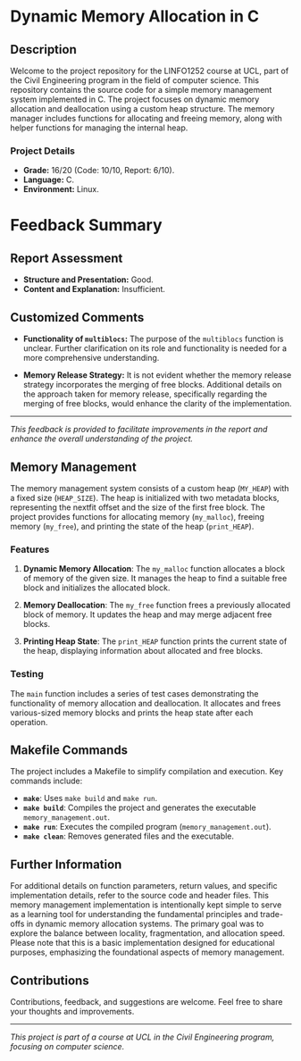 # Dynamic Memory Allocation in C

## Description

Welcome to the project repository for the LINFO1252 course at UCL, part of the Civil Engineering program in the field of computer science. This repository contains the source code for a simple memory management system implemented in C. The project focuses on dynamic memory allocation and deallocation using a custom heap structure. The memory manager includes functions for allocating and freeing memory, along with helper functions for managing the internal heap.

### Project Details
- **Grade:** 16/20 (Code: 10/10, Report: 6/10).
- **Language:** C.
- **Environment:** Linux.

# Feedback Summary

## Report Assessment
- **Structure and Presentation:** Good.
- **Content and Explanation:** Insufficient.
  
## Customized Comments
- **Functionality of `multiblocs`:** The purpose of the `multiblocs` function is unclear. Further clarification on its role and functionality is needed for a more comprehensive understanding.

- **Memory Release Strategy:** It is not evident whether the memory release strategy incorporates the merging of free blocks. Additional details on the approach taken for memory release, specifically regarding the merging of free blocks, would enhance the clarity of the implementation.

---
*This feedback is provided to facilitate improvements in the report and enhance the overall understanding of the project.*


## Memory Management

The memory management system consists of a custom heap (`MY_HEAP`) with a fixed size (`HEAP_SIZE`). The heap is initialized with two metadata blocks, representing the nextfit offset and the size of the first free block. The project provides functions for allocating memory (`my_malloc`), freeing memory (`my_free`), and printing the state of the heap (`print_HEAP`).

### Features

1. **Dynamic Memory Allocation**: The `my_malloc` function allocates a block of memory of the given size. It manages the heap to find a suitable free block and initializes the allocated block.

2. **Memory Deallocation**: The `my_free` function frees a previously allocated block of memory. It updates the heap and may merge adjacent free blocks.

3. **Printing Heap State**: The `print_HEAP` function prints the current state of the heap, displaying information about allocated and free blocks.

### Testing

The `main` function includes a series of test cases demonstrating the functionality of memory allocation and deallocation. It allocates and frees various-sized memory blocks and prints the heap state after each operation.

## Makefile Commands

The project includes a Makefile to simplify compilation and execution. Key commands include:

- **`make`**: Uses `make build` and `make run`.
- **`make build`**: Compiles the project and generates the executable `memory_management.out`.
- **`make run`**: Executes the compiled program (`memory_management.out`).
- **`make clean`**: Removes generated files and the executable.

## Further Information

For additional details on function parameters, return values, and specific implementation details, refer to the source code and header files.
This memory management implementation is intentionally kept simple to serve as a learning tool for understanding the fundamental principles and trade-offs in dynamic memory allocation systems. The primary goal was to explore the balance between locality, fragmentation, and allocation speed. Please note that this is a basic implementation designed for educational purposes, emphasizing the foundational aspects of memory management.

## Contributions

Contributions, feedback, and suggestions are welcome. Feel free to share your thoughts and improvements.

---
*This project is part of a course at UCL in the Civil Engineering program, focusing on computer science.*